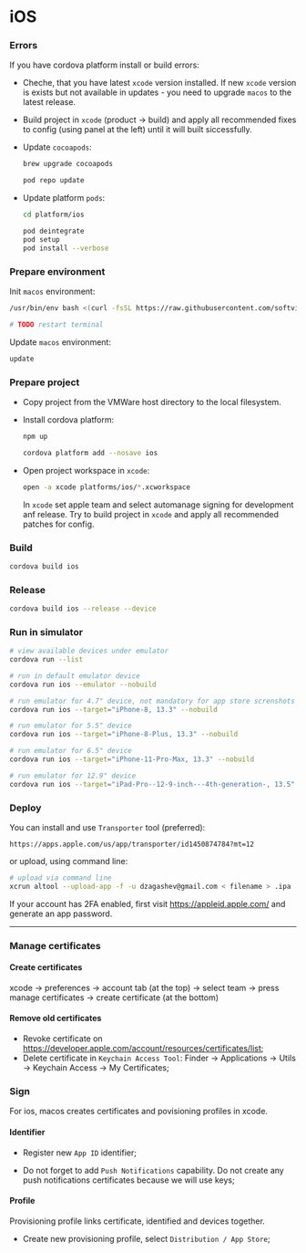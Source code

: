 # iOS

### Errors

If you have cordova platform install or build errors:

- Cheche, that you have latest `xcode` version installed. If new `xcode` version is exists but not available in updates - you need to upgrade `macos` to the latest release.

- Build project in `xcode` (product -> build) and apply all recommended fixes to config (using panel at the left) until it will built siccessfully.

- Update `cocoapods`:

    ```sh
    brew upgrade cocoapods

    pod repo update
    ```

- Update platform `pods`:

    ```sh
    cd platform/ios

    pod deintegrate
    pod setup
    pod install --verbose
    ```

### Prepare environment

Init `macos` environment:

```sh
/usr/bin/env bash <(curl -fsSL https://raw.githubusercontent.com/softvisio/scripts/main/setup-host-macos.sh)

# TODO restart terminal
```

Update `macos` environment:

```sh
update
```

### Prepare project

- Copy project from the VMWare host directory to the local filesystem.

- Install cordova platform:

    ```sh
    npm up

    cordova platform add --nosave ios
    ```

- Open project workspace in `xcode`:

    ```sh
    open -a xcode platforms/ios/*.xcworkspace
    ```

    In `xcode` set apple team and select automanage signing for development anf release. Try to build project in `xcode` and apply all recommended patches for config.

### Build

```sh
cordova build ios
```

### Release

```sh
cordova build ios --release --device
```

### Run in simulator

```sh
# view available devices under emulator
cordova run --list

# run in default emulator device
cordova run ios --emulator --nobuild

# run emulator for 4.7" device, not mandatory for app store screnshots
cordova run ios --target="iPhone-8, 13.3" --nobuild

# run emulator for 5.5" device
cordova run ios --target="iPhone-8-Plus, 13.3" --nobuild

# run emulator for 6.5" device
cordova run ios --target="iPhone-11-Pro-Max, 13.3" --nobuild

# run emulator for 12.9" device
cordova run ios --target="iPad-Pro--12-9-inch---4th-generation-, 13.5" --nobuild
```

### Deploy

You can install and use `Transporter` tool (preferred):

```text
https://apps.apple.com/us/app/transporter/id1450874784?mt=12
```

or upload, using command line:

```sh
# upload via command line
xcrun altool --upload-app -f -u dzagashev@gmail.com < filename > .ipa
```

If your account has 2FA enabled, first visit <https://appleid.apple.com/> and generate an app password.

---

### Manage certificates

#### Create certificates

xcode -> preferences -> account tab (at the top) -> select team -> press manage certificates -> create certificate (at the bottom)

#### Remove old certificates

- Revoke certificate on <https://developer.apple.com/account/resources/certificates/list>;
- Delete certificate in `Keychain Access Tool`: Finder -> Applications -> Utils -> Keychain Access -> My Certificates;

### Sign

For ios, macos creates certificates and povisioning profiles in xcode.

#### Identifier

- Register new `App ID` identifier;

- Do not forget to add `Push Notifications` capability. Do not create any push notifications certificates because we will use keys;

#### Profile

Provisioning profile links certificate, identified and devices together.

- Create new provisioning profile, select `Distribution / App Store`;
